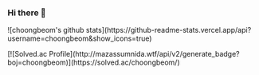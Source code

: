 ### Hi there 👋
<p>
![choongbeom's github stats](https://github-readme-stats.vercel.app/api?username=choongbeom&show_icons=true)
</p>
<p>
[![Solved.ac Profile](http://mazassumnida.wtf/api/v2/generate_badge?boj=choongbeom)](https://solved.ac/choongbeom/)
</p>
<!--
**choongbeom/choongbeom** is a ✨ _special_ ✨ repository because its `README.md` (this file) appears on your GitHub profile.

Here are some ideas to get you started:

- 🔭 I’m currently working on ...
- 🌱 I’m currently learning ...
- 👯 I’m looking to collaborate on ...
- 🤔 I’m looking for help with ...
- 💬 Ask me about ...
- 📫 How to reach me: ...
- 😄 Pronouns: ...
- ⚡ Fun fact: ...
-->
